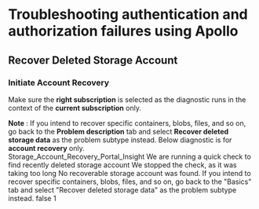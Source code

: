 <properties
pageTitle="Recover deleted Storage Account Account"
description="Recover deleted Storage Account Apollo Solutions"
ms.author="annayak"
displayOrder=""
articleId="e9b9f540-5337-43b1-9b8f-3a7460f4c2bb"
selfHelpType="Apollo"
resourceRequired="true"
supportTopicIds="5bea99a4-5ba9-8f06-ebb9-00ac608021d2,3ba0cdba-5c03-22bf-e777-7f1cc711153c,fa13d9a7-464b-667e-8eb7-1bd0c450476c,d4ac1605-dd7d-12be-317b-6a7210155d52"
productPesIds="15629,16459,16460,16598,16462,16461"
cloudEnvironments="public"
ownershipId="StorageMediaEdge_XStore"
/>

# Troubleshooting authentication and authorization failures using Apollo

## Recover Deleted Storage Account

### Initiate Account Recovery
Make sure the **right subscription** is selected as the diagnostic runs in the context of the **current subscription** only. 

**Note** : If you intend to recover specific containers, blobs, files, and so on, go back to the **Problem description** tab and select **Recover deleted storage data** as the problem subtype instead. Below diagnostic is for **account recovery** only.<br>
<insight>
  <symptomId>Storage_Account_Recovery_Portal_Insight</symptomId>
  <executionText>We are running a quick check to find recently deleted storage account</executionText>
  <timeoutText>We stopped the check, as it was taking too long</timeoutText>
  <noResultText>No recoverable storage account was found. If you intend to recover specific containers, blobs, files, and so on, go back to the "Basics" tab and select "Recover deleted storage data" as the problem subtype instead.</noResultText>
  <additionalInputsReq>false</additionalInputsReq>
  <maxInsightCount>1</maxInsightCount>
</insight>
